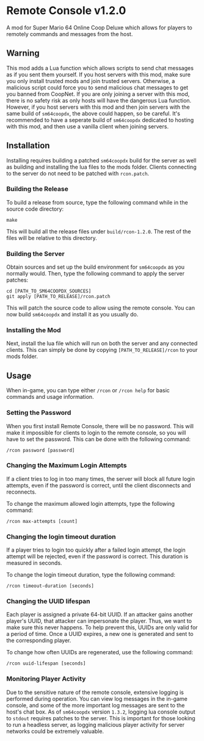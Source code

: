 # Remote Console v1.2.0

A mod for Super Mario 64 Online Coop Deluxe which allows for players to remotely
commands and messages from the host.

## Warning

This mod adds a Lua function which allows scripts to send chat messages as if
you sent them yourself.  If you host servers with this mod, make sure you only
install trusted mods and join trusted servers.  Otherwise, a malicious script
could force you to send malicious chat messages to get you banned from CoopNet.
If you are only joining a server with this mod, there is no safety risk as only
hosts will have the dangerous Lua function.  However, if you host servers with
this mod and then join servers with the same build of `sm64coopdx`, the above
could happen, so be careful.  It's recommended to have a seperate build of
`sm64coopdx` dedicated to hosting with this mod, and then use a vanilla client
when joining servers.

## Installation

Installing requires building a patched `sm64coopdx` build for the server as well
as building and installing the lua files to the mods folder.  Clients connecting 
to the server do not need to be patched with `rcon.patch`.

### Building the Release

To build a release from source, type the following command while in the source
code directory:

```
make
```

This will build all the release files under `build/rcon-1.2.0`.  The rest of the
files will be relative to this directory.

### Building the Server

Obtain sources and set up the build environment for `sm64coopdx` as you normally
would.  Then, type the following command to apply the server patches:

```
cd [PATH_TO_SM64COOPDX_SOURCES]
git apply [PATH_TO_RELEASE]/rcon.patch
```

This will patch the source code to allow using the remote console.  You can now
build `sm64coopdx` and install it as you usually do.

### Installing the Mod

Next, install the lua file which will run on both the server and any connected
clients.  This can simply be done by copying `[PATH_TO_RELEASE]/rcon` to your mods folder.

## Usage

When in-game, you can type either `/rcon` or `/rcon help` for basic commands and
usage information.

### Setting the Password

When you first install Remote Console, there will be no password.  This will
make it impossible for clients to login to the remote console, so you will have
to set the password.  This can be done with the following command:

```
/rcon password [password]
```

### Changing the Maximum Login Attempts

If a client tries to log in too many times, the server will block all future
login attempts, even if the password is correct, until the client disconnects
and reconnects.

To change the maximum allowed login attempts, type the following command:

```
/rcon max-attempts [count]
```

### Changing the login timeout duration

If a player tries to login too quickly after a failed login attempt, the login
attempt will be rejected, even if the password is correct.  This duration is
measured in seconds.

To change the login timeout duration, type the following command:

```
/rcon timeout-duration [seconds]
```

### Changing the UUID lifespan

Each player is assigned a private 64-bit UUID.  If an attacker gains another
player's UUID, that attacker can impersonate the player.  Thus, we want to make
sure this never happens.  To help prevent this, UUIDs are only valid for a
period of time.  Once a UUID expires, a new one is generated and sent to the
corresponding player.

To change how often UUIDs are regenerated, use the following command:

```
/rcon uuid-lifespan [seconds]
```

### Monitoring Player Activity

Due to the sensitive nature of the remote console, extensive logging is
performed during operation.  You can view log messages in the in-game console,
and some of the more important log messages are sent to the host's chat box.  As
of `sm64coopdx` version `1.3.2`, logging lua console output to `stdout` requires
patches to the server.  This is important for those looking to run a headless
server, as logging malicious player activity for server networks could be
extremely valuable.

